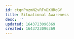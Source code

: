 ```yaml
---
id: ctqnPnzmN2vRFvDXHRoGY
title: Situational Awareness
desc: ''
updated: 1643723096369
created: 1643723096369
---
```


